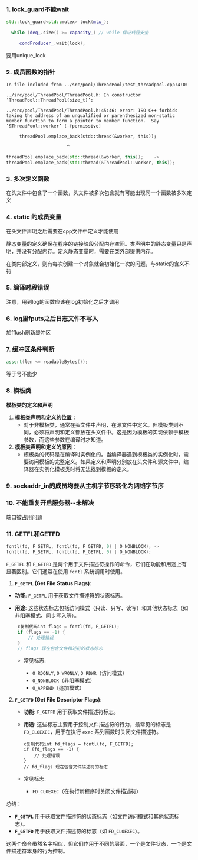 ### 1. lock_guard不能wait

```C++
std::lock_guard<std::mutex> lock(mtx_);

  while (deq_.size() >= capacity_) // while 保证线程安全

     condProducer_.wait(lock);
```

要用unique_lock

### 2. 成员函数的指针

```
In file included from ../src/pool/ThreadPool/test_threadpool.cpp:4:0:

../src/pool/ThreadPool/ThreadPool.h: In constructor ‘ThreadPool::ThreadPool(size_t)’:

../src/pool/ThreadPool/ThreadPool.h:45:46: error: ISO C++ forbids taking the address of an unqualified or parenthesized non-static member function to form a pointer to member function.  Say ‘&ThreadPool::worker’ [-fpermissive]

​     threadPool.emplace_back(std::thread(&worker, this));

​                       ^
```

```c++
threadPool.emplace_back(std::thread(&worker, this));	->
threadPool.emplace_back(std::thread(&ThreadPool::worker, this));
```

### 3. 多次定义函数

在头文件中包含了一个函数，头文件被多次包含就有可能出现同一个函数被多次定义

### 4. static 的成员变量

在头文件声明之后需要在cpp文件中定义才能使用

静态变量的定义确保在程序的链接阶段分配内存空间。类声明中的静态变量只是声明，并没有分配内存。定义静态变量时，需要在类外部提供内存。

在类内部定义，则有每次创建一个对象就会初始化一次的问题，与static的含义不符

### 5. 编译时段错误

注意，用到log的函数应该在log初始化之后才调用

### 6. log里fputs之后日志文件不写入

加fflush刷新缓冲区

### 7. 缓冲区条件判断

```c++
assert(len <= readableBytes());
```

等于号不能少

### 8. 模板类

**模板类的定义和声明**

1. **模板类声明和定义的位置**：
   - 对于非模板类，通常在头文件中声明，在源文件中定义。但模板类则不同，必须将声明和定义都放在头文件中。这是因为模板的实现依赖于模板参数，而这些参数在编译时才知道。
2. **模板类声明和定义的原因**：
   - 模板类的代码是在编译时实例化的。当编译器遇到模板类的实例化时，需要访问模板的完整定义。如果定义和声明分别放在头文件和源文件中，编译器在实例化模板类时将无法找到模板的定义。

### 9. sockaddr_in的成员均要从主机字节序转化为网络字节序

### 10. 不能重复开启服务器--未解决

端口被占用问题

### 11. GETFL和GETFD

```c++
fcntl(fd, F_SETFL, fcntl(fd, F_GETFD, 0) | O_NONBLOCK); ->
fcntl(fd, F_SETFL, fcntl(fd, F_GETFL, 0) | O_NONBLOCK);
```

`F_GETFL` 和 `F_GETFD` 是两个用于文件描述符操作的命令，它们在功能和用途上有显著区别。它们通常在使用 `fcntl` 系统调用时使用。

1. **`F_GETFL` (Get File Status Flags)**:
- **功能**: `F_GETFL` 用于获取文件描述符的状态标志。
  
- **用途**: 这些状态标志包括访问模式（只读、只写、读写）和其他状态标志（如非阻塞模式、同步写入等）。

    ```c++
     c复制代码int flags = fcntl(fd, F_GETFL);
     if (flags == -1) {
         // 处理错误
     }
     // flags 现在包含文件描述符的状态标志
   ```

   - 常见标志:

     - `O_RDONLY`, `O_WRONLY`, `O_RDWR`（访问模式）
     - `O_NONBLOCK`（非阻塞模式）
     - `O_APPEND`（追加模式）

2. **`F_GETFD` (Get File Descriptor Flags)**:

   - **功能**: `F_GETFD` 用于获取文件描述符标志。

   - **用途**: 这些标志主要用于控制文件描述符的行为，最常见的标志是 `FD_CLOEXEC`，用于在执行 `exec` 系列函数时关闭文件描述符。

     ```
     c复制代码int fd_flags = fcntl(fd, F_GETFD);
     if (fd_flags == -1) {
         // 处理错误
     }
     // fd_flags 现在包含文件描述符的标志
     ```
   
   - 常见标志:

     - `FD_CLOEXEC`（在执行新程序时关闭文件描述符）

总结：

- **`F_GETFL`** 用于获取文件描述符的状态标志（如文件访问模式和其他状态标志）。
- **`F_GETFD`** 用于获取文件描述符的标志（如 `FD_CLOEXEC`）。

这两个命令虽然名字相似，但它们作用于不同的层面，一个是文件状态，一个是文件描述符本身的行为控制。
